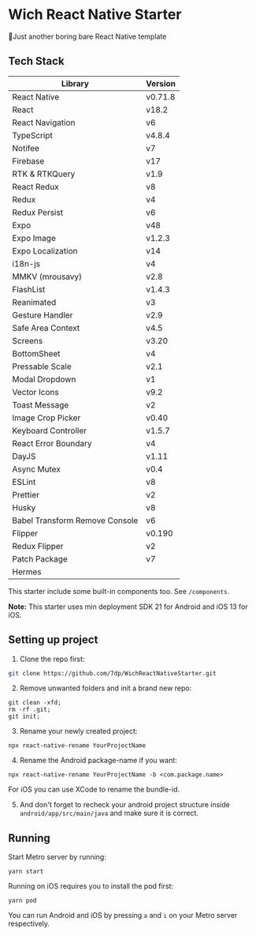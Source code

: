 # Wich React Native Starter

🥤Just another boring bare React Native template

## Tech Stack

| Library                        | Version |
| ------------------------------ | ------- |
| React Native                   | v0.71.8 |
| React                          | v18.2   |
| React Navigation               | v6      |
| TypeScript                     | v4.8.4  |
| Notifee                        | v7      |
| Firebase                       | v17     |
| RTK & RTKQuery                 | v1.9    |
| React Redux                    | v8      |
| Redux                          | v4      |
| Redux Persist                  | v6      |
| Expo                           | v48     |
| Expo Image                     | v1.2.3  |
| Expo Localization              | v14     |
| i18n-js                        | v4      |
| MMKV (mrousavy)                | v2.8    |
| FlashList                      | v1.4.3  |
| Reanimated                     | v3      |
| Gesture Handler                | v2.9    |
| Safe Area Context              | v4.5    |
| Screens                        | v3.20   |
| BottomSheet                    | v4      |
| Pressable Scale                | v2.1    |
| Modal Dropdown                 | v1      |
| Vector Icons                   | v9.2    |
| Toast Message                  | v2      |
| Image Crop Picker              | v0.40   |
| Keyboard Controller            | v1.5.7  |
| React Error Boundary           | v4      |
| DayJS                          | v1.11   |
| Async Mutex                    | v0.4    |
| ESLint                         | v8      |
| Prettier                       | v2      |
| Husky                          | v8      |
| Babel Transform Remove Console | v6      |
| Flipper                        | v0.190  |
| Redux Flipper                  | v2      |
| Patch Package                  | v7      |
| Hermes                         |         |

This starter include some built-in components too. See `/components`.

**Note:** This starter uses min deployment SDK 21 for Android and iOS 13 for iOS.

## Setting up project

1. Clone the repo first:

```bash
git clone https://github.com/7dp/WichReactNativeStarter.git
```

2. Remove unwanted folders and init a brand new repo:

```
git clean -xfd;
rm -rf .git;
git init;
```

3. Rename your newly created project:

```
npx react-native-rename YourProjectName
```

4. Rename the Android package-name if you want:

```
npx react-native-rename YourProjectName -b <com.package.name>
```

For iOS you can use XCode to rename the bundle-id.

5. And don't forget to recheck your android project structure inside `android/app/src/main/java` and make sure it is correct.

## Running

Start Metro server by running:

```
yarn start
```

Running on iOS requires you to install the pod first:

```
yarn pod
```

You can run Android and iOS by pressing `a` and `i` on your Metro server respectively.
